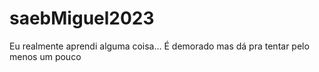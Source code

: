 # saebMiguel2023
Eu realmente aprendi alguma coisa...
É demorado mas dá pra tentar pelo menos um pouco